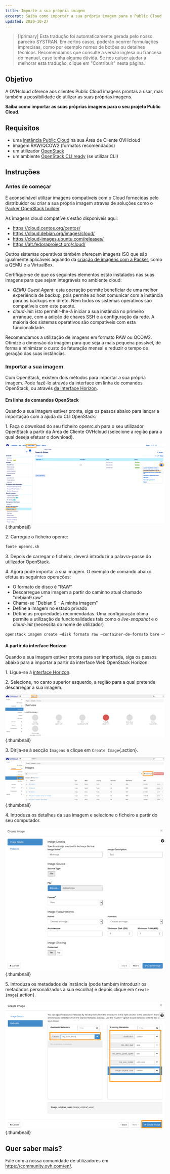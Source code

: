 ```yaml
---
title: Importe a sua própria imagem
excerpt: Saiba como importar a sua própria imagem para o Public Cloud
updated: 2020-10-27
---
```


> [!primary]
> Esta tradução foi automaticamente gerada pelo nosso parceiro SYSTRAN. Em certos casos, poderão ocorrer formulações imprecisas, como por exemplo nomes de botões ou detalhes técnicos. Recomendamos que consulte a versão inglesa ou francesa do manual, caso tenha alguma dúvida. Se nos quiser ajudar a melhorar esta tradução, clique em "Contribuir" nesta página.
>

## Objetivo

A OVHcloud oferece aos clientes Public Cloud imagens prontas a usar, mas também a possibilidade de utilizar as suas próprias imagens.

**Saiba como importar as suas próprias imagens para o seu projeto Public Cloud.**

## Requisitos

- uma [instância Public Cloud](/pages/platform/public-cloud/public-cloud-first-steps#3o-passo-criacao-de-uma-instancia/) na sua Área de Cliente OVHcloud
- imagem RAW/QCOW2 (formatos recomendados) 
- um utilizador [OpenStack](/pages/public_cloud/compute/create_and_delete_a_user) 
- um ambiente [OpenStack CLI ready](/pages/public_cloud/compute/prepare_the_environment_for_using_the_openstack_api) (se utilizar CLI)

## Instruções

### Antes de começar

É aconselhável utilizar imagens compatíveis com o Cloud fornecidas pelo distribuidor ou criar a sua própria imagem através de soluções como o [Packer OpenStack builder](/pages/public_cloud/compute/create_image_from_existing_image_with_packer).

As imagens cloud compatíveis estão disponíveis aqui:

- https://cloud.centos.org/centos/
- https://cloud.debian.org/images/cloud/
- https://cloud-images.ubuntu.com/releases/
- https://alt.fedoraproject.org/cloud/

Outros sistemas operativos também oferecem imagens ISO que são igualmente aplicáveis aquando da [criação de imagens com a Packer](https://www.packer.io/docs/builders), como a QEMU e a VirtualBox.

Certifique-se de que os seguintes elementos estão instalados nas suas imagens para que sejam integráveis no ambiente cloud:

- *QEMU Guest Agent*\: esta operação permite beneficiar de uma melhor experiência de backup, pois permite ao host comunicar com a instância para os backups em direto. Nem todos os sistemas operativos são compatíveis com este pacote.
- *cloud-init*\: isto permitir-lhe-á iniciar a sua instância no primeiro arranque, com a adição de chaves SSH e a configuração da rede. A maioria dos sistemas operativos são compatíveis com esta funcionalidade.

Recomendamos a utilização de imagens em formato RAW ou QCOW2. Otimize a dimensão da imagem para que seja a mais pequena possível, de forma a minimizar o custo de faturação mensal e reduzir o tempo de geração das suas instâncias.

### Importar a sua imagem

Com OpenStack, existem dois métodos para importar a sua própria imagem. Pode fazê-lo através da interface em linha de comandos OpenStack, ou através [da interface Horizon](https://horizon.cloud.ovh.net/auth/login/).

#### Em linha de comandos OpenStack

Quando a sua imagem estiver pronta, siga os passos abaixo para lançar a importação com a ajuda do CLI OpenStack:

1\. Faça o download do seu ficheiro openrc.sh para o seu utilizador OpenStack a partir da Área de Cliente OVHcloud (selecione a região para a qual deseja efetuar o download).

![openrc](images/openrc_file.png){.thumbnail}

2\. Carregue o ficheiro openrc:

```sh
fonte openrc.sh
```

3\. Depois de carregar o ficheiro, deverá introduzir a palavra-passe do utilizador OpenStack.

4\. Agora pode importar a sua imagem. O exemplo de comando abaixo efetua as seguintes operações:

- O formato de disco é "RAW"
- Descarregue uma imagem a partir do caminho atual chamado "debian9.raw"
- Chama-se "Debian 9 - A minha imagem"
- Define a imagem no estado privado
- Define as propriedades recomendadas. Uma configuração ótima permite a utilização de funcionalidades tais como o *live-snapshot* e o *cloud-init* (necessita do nome de utilizador)

```sh
openstack imagem create —disk formato raw —container-de-formato bare —file debian9.raw "Debian 9 - A minha imagem" —private —property distribution=debian —property hw_disk_bus=scsi —property hw_scsi_model=virtio-scsi —property hw_qemu_guest_agent=yagent; es —property image_original_user=debian
```

#### A partir da interface Horizon

Quando a sua imagem estiver pronta para ser importada, siga os passos abaixo para a importar a partir da interface Web OpenStack Horizon:

1\. Ligue-se à [interface Horizon](https://horizon.cloud.ovh.net/auth/login/).

2\. Selecione, no canto superior esquerdo, a região para a qual pretende descarregar a sua imagem.

![horizon_1](images/horizon_1.png){.thumbnail}

3\. Dirija-se à secção `Imagens` e clique em `Create Image`{.action}.

![horizon_2](images/horizon_2.png){.thumbnail}

4\. Introduza os detalhes da sua imagem e selecione o ficheiro a partir do seu computador.

![horizon_3](images/horizon_3.png){.thumbnail}

5\. Introduza os metadados da instância (pode também introduzir os metadados personalizados à sua escolha) e depois clique em `Create Image`{.action}.

![horizon_4](images/horizon_4.png){.thumbnail}

## Quer saber mais?

Fale com a nossa comunidade de utilizadores em <https://community.ovh.com/en/>.
